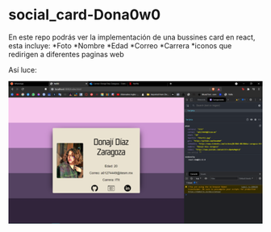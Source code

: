 # social_card-Dona0w0
En este repo podrás ver la implementación de una bussines card en react, esta incluye:
*Foto
*Nombre
*Edad
*Correo
*Carrera
*iconos que redirigen a diferentes paginas web


Así luce:

![Image text](https://github.com/tec-daw/social_card-Dona0w0/blob/main/prev-card.png)
